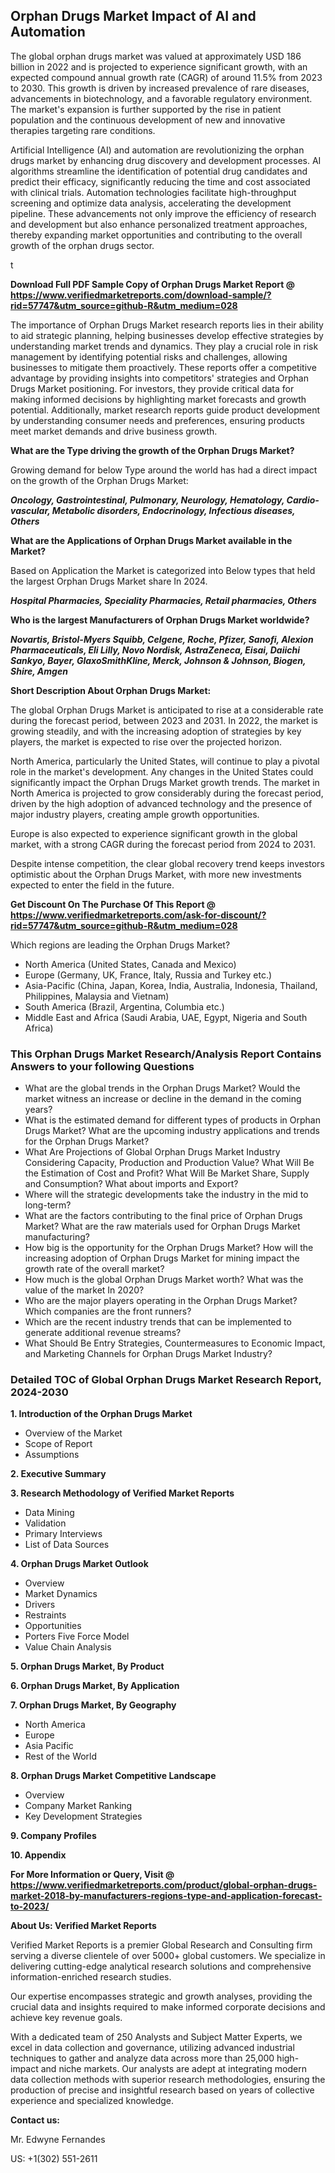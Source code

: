 <h2>Orphan Drugs Market Impact of AI and Automation</h2><p>The global orphan drugs market was valued at approximately USD 186 billion in 2022 and is projected to experience significant growth, with an expected compound annual growth rate (CAGR) of around 11.5% from 2023 to 2030. This growth is driven by increased prevalence of rare diseases, advancements in biotechnology, and a favorable regulatory environment. The market's expansion is further supported by the rise in patient population and the continuous development of new and innovative therapies targeting rare conditions.</p><p>Artificial Intelligence (AI) and automation are revolutionizing the orphan drugs market by enhancing drug discovery and development processes. AI algorithms streamline the identification of potential drug candidates and predict their efficacy, significantly reducing the time and cost associated with clinical trials. Automation technologies facilitate high-throughput screening and optimize data analysis, accelerating the development pipeline. These advancements not only improve the efficiency of research and development but also enhance personalized treatment approaches, thereby expanding market opportunities and contributing to the overall growth of the orphan drugs sector.</p>t</p><p id="" class=""><strong>Download Full PDF Sample Copy of Orphan Drugs Market Report @ <a href="https://www.verifiedmarketreports.com/download-sample/?rid=57747&utm_source=github-R&utm_medium=028" target="_blank">https://www.verifiedmarketreports.com/download-sample/?rid=57747&utm_source=github-R&utm_medium=028</a></strong></p><p>The importance of&nbsp;Orphan Drugs Market research reports lies in their ability to aid strategic planning, helping businesses develop effective strategies by understanding market trends and dynamics. They play a crucial role in risk management by identifying potential risks and challenges, allowing businesses to mitigate them proactively. These reports offer a competitive advantage by providing insights into competitors' strategies and Orphan Drugs Market positioning. For investors, they provide critical data for making informed decisions by highlighting market forecasts and growth potential. Additionally, market research reports guide product development by understanding consumer needs and preferences, ensuring products meet market demands and drive business growth.</p><p><strong>What are the&nbsp;Type driving the growth of the Orphan Drugs Market?</strong></p><p id="" class="">Growing demand for below Type around the world has had a direct impact on the growth of the Orphan Drugs Market:</p><em><strong>Oncology, Gastrointestinal, Pulmonary, Neurology, Hematology, Cardio-vascular, Metabolic disorders, Endocrinology, Infectious diseases, Others</strong></em></p><strong>What are the&nbsp;Applications&nbsp;of Orphan Drugs Market available in the Market?</strong></p><p id="" class="">Based on Application the Market is categorized into Below types that held the largest Orphan Drugs Market share In 2024.</p><em><strong>Hospital Pharmacies, Speciality Pharmacies, Retail pharmacies, Others</strong></em></p><strong>Who is the largest Manufacturers of Orphan Drugs Market worldwide?</strong></p><p><em><strong>Novartis, Bristol-Myers Squibb, Celgene, Roche, Pfizer, Sanofi, Alexion Pharmaceuticals, Eli Lilly, Novo Nordisk, AstraZeneca, Eisai, Daiichi Sankyo, Bayer, GlaxoSmithKline, Merck, Johnson & Johnson, Biogen, Shire, Amgen</strong></em></p><p id="" class=""><strong>Short Description About Orphan Drugs Market:</strong></p><p>The global Orphan Drugs Market is anticipated to rise at a considerable rate during the forecast period, between 2023 and 2031. In 2022, the market is growing steadily, and with the increasing adoption of strategies by key players, the market is expected to rise over the projected horizon.</p><p>North America, particularly the United States, will continue to play a pivotal role in the market's development. Any changes in the United States could significantly impact the Orphan Drugs Market growth trends. The market in North America is projected to grow considerably during the forecast period, driven by the high adoption of advanced technology and the presence of major industry players, creating ample growth opportunities.</p><p>Europe is also expected to experience significant growth in the global market, with a strong CAGR during the forecast period from 2024 to 2031.</p><p>Despite intense competition, the clear global recovery trend keeps investors optimistic about the Orphan Drugs Market, with more new investments expected to enter the field in the future.</p><p id="" class=""><strong>Get Discount On The Purchase Of This Report @ <a href="https://www.verifiedmarketreports.com/ask-for-discount/?rid=57747&utm_source=github-R&utm_medium=028" target="_blank">https://www.verifiedmarketreports.com/ask-for-discount/?rid=57747&utm_source=github-R&utm_medium=028</a></strong></p>Which regions are leading the Orphan Drugs Market?</p><ul><li>North America (United States, Canada and Mexico)</li><li>Europe (Germany, UK, France, Italy, Russia and Turkey etc.)</li><li>Asia-Pacific (China, Japan, Korea, India, Australia, Indonesia, Thailand, Philippines, Malaysia and Vietnam)</li><li>South America (Brazil, Argentina, Columbia etc.)</li><li>Middle East and Africa (Saudi Arabia, UAE, Egypt, Nigeria and South Africa)</li></ul><h3 id="" class="">This Orphan Drugs Market Research/Analysis Report Contains Answers to your following Questions</h3><ul><li>What are the global trends in the Orphan Drugs Market? Would the market witness an increase or decline in the demand in the coming years?</li><li>What is the estimated demand for different types of products in Orphan Drugs Market? What are the upcoming industry applications and trends for the Orphan Drugs Market?</li><li>What Are Projections of Global Orphan Drugs Market Industry Considering Capacity, Production and Production Value? What Will Be the Estimation of Cost and Profit? What Will Be Market Share, Supply and Consumption? What about imports and Export?</li><li>Where will the strategic developments take the industry in the mid to long-term?</li><li>What are the factors contributing to the final price of Orphan Drugs Market? What are the raw materials used for Orphan Drugs Market manufacturing?</li><li>How big is the opportunity for the Orphan Drugs Market? How will the increasing adoption of Orphan Drugs Market for mining impact the growth rate of the overall market?</li><li>How much is the global Orphan Drugs Market worth? What was the value of the market In 2020?</li><li>Who are the major players operating in the Orphan Drugs Market? Which companies are the front runners?</li><li>Which are the recent industry trends that can be implemented to generate additional revenue streams?</li><li>What Should Be Entry Strategies, Countermeasures to Economic Impact, and Marketing Channels for Orphan Drugs Market Industry?</li></ul><h3 id="" class="">Detailed TOC of Global Orphan Drugs Market Research Report, 2024-2030</h3><p id="" class=""><strong>1. Introduction of the Orphan Drugs Market</strong></p><ul><li>Overview of the Market</li><li>Scope of Report</li><li>Assumptions</li></ul><p id="" class=""><strong>2. Executive Summary</strong></p><p id="" class=""><strong>3. Research Methodology of Verified Market Reports</strong></p><ul><li>Data Mining</li><li>Validation</li><li>Primary Interviews</li><li>List of Data Sources</li></ul><p id="" class=""><strong>4. Orphan Drugs Market Outlook</strong></p><ul><li>Overview</li><li>Market Dynamics</li><li>Drivers</li><li>Restraints</li><li>Opportunities</li><li>Porters Five Force Model</li><li>Value Chain Analysis</li></ul><p id="" class=""><strong>5. Orphan Drugs Market, By Product</strong></p><p id="" class=""><strong>6. Orphan Drugs Market, By Application</strong></p><p id="" class=""><strong>7. Orphan Drugs Market, By Geography</strong></p><ul><li>North America</li><li>Europe</li><li>Asia Pacific</li><li>Rest of the World</li></ul><p id="" class=""><strong>8. Orphan Drugs Market Competitive Landscape</strong></p><ul><li>Overview</li><li>Company Market Ranking</li><li>Key Development Strategies</li></ul><p id="" class=""><strong>9. Company Profiles</strong></p><p id="" class=""><strong>10. Appendix</strong></p><p id="" class=""><strong>For More Information or Query, Visit @ <a href="https://www.verifiedmarketreports.com/product/global-orphan-drugs-market-2018-by-manufacturers-regions-type-and-application-forecast-to-2023/" target="_blank">https://www.verifiedmarketreports.com/product/global-orphan-drugs-market-2018-by-manufacturers-regions-type-and-application-forecast-to-2023/</a></strong></p><p id="" class=""><strong>About Us: Verified Market Reports</strong></p><p id="" class="">Verified Market Reports is a premier Global Research and Consulting firm serving a diverse clientele of over 5000+ global customers. We specialize in delivering cutting-edge analytical research solutions and comprehensive information-enriched research studies.</p><p id="" class="">Our expertise encompasses strategic and growth analyses, providing the crucial data and insights required to make informed corporate decisions and achieve key revenue goals.</p><p id="" class="">With a dedicated team of 250 Analysts and Subject Matter Experts, we excel in data collection and governance, utilizing advanced industrial techniques to gather and analyze data across more than 25,000 high-impact and niche markets. Our analysts are adept at integrating modern data collection methods with superior research methodologies, ensuring the production of precise and insightful research based on years of collective experience and specialized knowledge.</p><p id="" class=""><strong>Contact us:</strong></p><p id="" class="">Mr. Edwyne Fernandes</p><p id="" class="">US: +1(302) 551-2611</p>